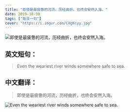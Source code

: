 ```yaml
---
title: "即使是最疲惫的河流，历经曲折，也终会安然入海。"
date: 2019-10-30
tags: ["每日一句"]
cover: "https://i.imgur.com/CXgKcyy.jpg"
---
```


![即使是最疲惫的河流，历经曲折，也终会安然入海。](https://i.imgur.com/qx3USCu.jpg)

## 英文短句：
> Even the weariest river winds somewhere safe to sea.

<!--more-->

## 中文翻译：
> 即使是最疲惫的河流，历经曲折，也终会安然入海。

![Even the weariest river winds somewhere safe to sea.](https://i.imgur.com/OO6jXNw.jpg)

